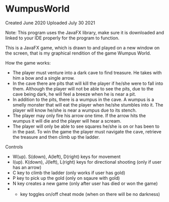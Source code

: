 # WumpusWorld

Created June 2020
Uploaded July 30 2021

Note: This program uses the JavaFX library, make sure it is downloaded and linked to your IDE properly for the program to function. 

This is a JavaFX game, which is drawn to and played on a new window on the screen, that is my graphical rendition of the game Wumpus World. 

How the game works:
- The player must venture into a dark cave to find treasure. He takes with him a bow and a single arrow.
- In the cave there are pits that will kill the player if he/she were to fall into them. Although the player will not be able to see the pits, due to the cave being dark, he will feel a breeze when he is near a pit.
- In addition to the pits, there is a wumpus in the cave. A wumpus is a smelly monster that will eat the player when he/she stumbles into it. The player will know he/she is near a wumpus due to its stench.
- The player may only fire his arrow one time. If the arrow hits the wumpus it will die and the player will hear a scream.
- The player will only be able to see squares he/she is on or has been to in the past. To win the game the player must navigate the cave, retrieve the treasure and then climb up the ladder.

Controls
- W(up). S(down), A(left), D(right) keys for movement
- I(up). K(down), J(left), L(right) keys for directional shooting (only if user has an arrow) 
- C key to climb the ladder (only works if user has gold)
- P key to pick up the gold (only on sqaure with gold)
- N key creates a new game (only after user has died or won the game)
- * key toggles on/off cheat mode (when on there will be no darkness)
